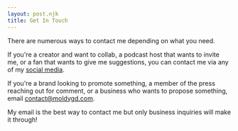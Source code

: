 ```yaml
---
layout: post.njk
title: Get In Touch
---
```


There are numerous ways to contact me depending on what you need.

If you're a creator and want to collab, a podcast host that wants to invite me, or a fan that wants to give me suggestions, you can contact me via any of my [social media](/social-media/).

If you're a brand looking to promote something, a member of the press reaching out for comment, or a business who wants to propose something, email [contact@moldygd.com](mailto:contact@moldygd.com).

My email is the best way to contact me but only business inquiries will make it through!